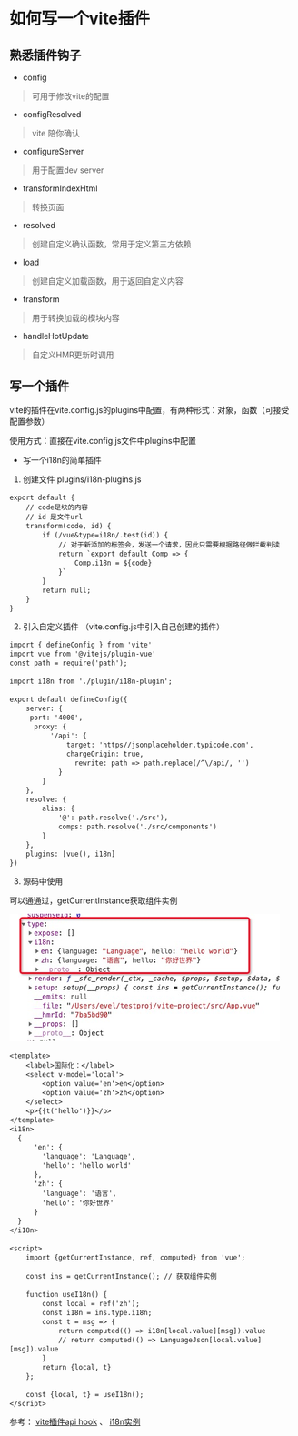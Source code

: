 # 如何写一个vite插件

## 熟悉插件钩子

- config 

> 可用于修改vite的配置

- configResolved

> vite 陪你确认

- configureServer 

> 用于配置dev server

- transformIndexHtml

> 转换页面

- resolved

> 创建自定义确认函数，常用于定义第三方依赖

- load

> 创建自定义加载函数，用于返回自定义内容

- transform 

> 用于转换加载的模块内容

- handleHotUpdate

> 自定义HMR更新时调用

## 写一个插件

vite的插件在vite.config.js的plugins中配置，有两种形式：对象，函数（可接受配置参数）

使用方式：直接在vite.config.js文件中plugins中配置

- 写一个i18n的简单插件

1. 创建文件  plugins/i18n-plugins.js
```
export default {
    // code是块的内容
    // id 是文件url
    transform(code, id) {
        if (/vue&type=i18n/.test(id)) {
            // 对于新添加的标签会，发送一个请求，因此只需要根据路径做拦截判读
            return `export default Comp => {
                Comp.i18n = ${code}
            }`
        }
        return null;
    }
}
```

2. 引入自定义插件 （vite.config.js中引入自己创建的插件）
```
import { defineConfig } from 'vite'
import vue from '@vitejs/plugin-vue'
const path = require('path');

import i18n from './plugin/i18n-plugin';

export default defineConfig({
    server: {
     port: '4000',
      proxy: {
          '/api': {
              target: 'https//jsonplaceholder.typicode.com',
              chargeOrigin: true,
                rewrite: path => path.replace(/^\/api/, '')
            }
        }
    },
    resolve: {
        alias: {
            '@': path.resolve('./src'),
            comps: path.resolve('./src/components')
        }
    },
    plugins: [vue(), i18n]
})
```
3. 源码中使用

可以通通过，getCurrentInstance获取组件实例

![avatar](../assets/vue-ins.png)

```
<template>
    <label>国际化：</label>
    <select v-model='local'>
        <option value='en'>en</option>
        <option value='zh'>zh</option>
    </select>
    <p>{{t('hello')}}</p>
</template>
<i18n>
  {
      'en': {
        'language': 'Language',
        'hello': 'hello world'
      },
      'zh': {
        'language': '语言',
        'hello': '你好世界'
      }
  }
</i18n>

<script>
    import {getCurrentInstance, ref, computed} from 'vue';

    const ins = getCurrentInstance(); // 获取组件实例

    function useI18n() {
        const local = ref('zh');
        const i18n = ins.type.i18n;
        const t = msg => {
            return computed(() => i18n[local.value][msg]).value
            // return computed(() => LanguageJson[local.value][msg]).value
        }
        return {local, t}
    };

    const {local, t} = useI18n();
</script>
```

参考：
[vite插件api hook](https://vitejs.dev/guide/api-plugin.html) 、
[i18n实例](https://github.com/EvalGitHub/vite-vue3)